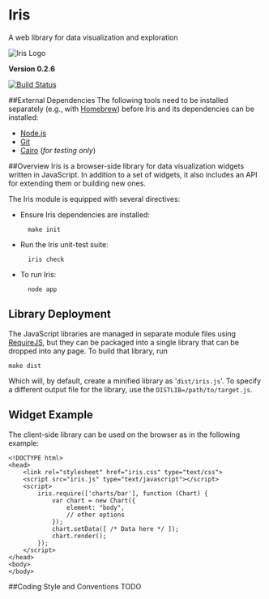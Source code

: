 # Iris
A web library for data visualization and exploration

![Iris Logo][logo]

**Version 0.2.6**

[![Build Status][status-img]][status]

##External Dependencies
The following tools need to be installed separately (e.g., with [Homebrew][brew]) before Iris and its dependencies can be installed:

* [Node.js][node]
* [Git][git]
* [Cairo][cairo] (*for testing only*)

##Overview
Iris is a browser-side library for data visualization widgets written in JavaScript. In addition to a set of widgets, it also includes an API for extending them or building new ones.

The Iris module is equipped with several directives:

* Ensure Iris dependencies are installed:

        make init

* Run the Iris unit-test suite:

        iris check

* To run Iris:

        node app

## Library Deployment
The JavaScript libraries are managed in separate module files using [RequireJS][requirejs], but they can be packaged into a single library that can be dropped into any page. To build that library, run

    make dist

Which will, by default, create a minified library as '`dist/iris.js`'. To specify a different output file for the library, use the `DISTLIB=/path/to/target.js`.

## Widget Example
The client-side library can be used on the browser as in the following example:

    <!DOCTYPE html>
    <head>
        <link rel="stylesheet" href="iris.css" type="text/css">
        <script src="iris.js" type="text/javascript"></script>
        <script>
            iris.require(['charts/bar'], function (Chart) {
                var chart = new Chart({
                    element: "body",
                    // other options
                });
                chart.setData([ /* Data here */ ]);
                chart.render();
            });
        </script>
    </head>
    <body>
    </body>

##Coding Style and Conventions
TODO

 [logo]: https://raw.github.com/gingi/iris/master/public/img/iris-logo-tiny.png
 [status-img]: https://travis-ci.org/gingi/iris.png
 [status]: https://travis-ci.org/gingi/iris
 [brew]: http://mxcl.github.com/homebrew
 [node]: http://nodejs.org
 [git]: http://git-scm.com
 [cairo]: http://cairographics.org
 [requirejs]: http://requirejs.org